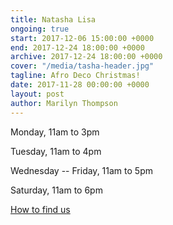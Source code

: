 ```yaml
---
title: Natasha Lisa
ongoing: true
start: 2017-12-06 15:00:00 +0000
end: 2017-12-24 18:00:00 +0000
archive: 2017-12-24 18:00:00 +0000
cover: "/media/tasha-header.jpg"
tagline: Afro Deco Christmas!
date: 2017-11-28 00:00:00 +0000
layout: post
author: Marilyn Thompson
---
```

Monday, 11am to 3pm

Tuesday, 11am to 4pm

Wednesday -- Friday, 11am to 5pm

Saturday, 11am to 6pm

[How to find us](/contact/)